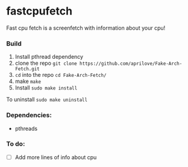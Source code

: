 # fastcpufetch

Fast cpu fetch is a screenfetch with information about your cpu! 

### Build
1. Install pthread dependency
2. clone the repo
`git clone https://github.com/aprilove/Fake-Arch-Fetch.git`
3. `cd` into the repo
`cd Fake-Arch-Fetch/`
4. make
`make`
5. Install
`sudo make install`

To uninstall `sudo make uninstall`

### Dependencies:
- pthreads

### To do:
- [ ] Add more lines of info about cpu
